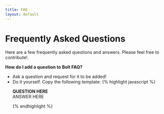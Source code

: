 ```yaml
---
title: FAQ
layout: default
---
```


<h1>Frequently Asked Questions</h1>
<p>
  Here are a few frequently asked questions and answers. Please feel free to contribute!.
</p>

<b>How do I add a question to Bolt FAQ? </b>
<br>
<ul>
  <li>Ask a question and request for it to be added!</li>
  <li>Do it yourself. Copy the following template:
  {% highlight javascript %}
  <p>
  <b>QUESTION HERE</b>
  <br>ANSWER HERE</br>
  </p>
  {% endhighlight %}
</ul>
</p>

